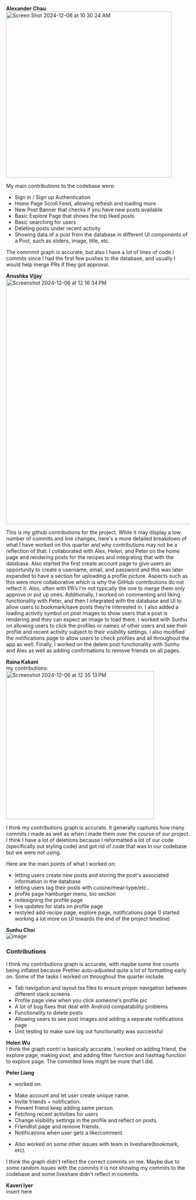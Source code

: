 **Alexander Chau**  
<img width="454" alt="Screen Shot 2024-12-06 at 10 30 24 AM" src="https://github.com/user-attachments/assets/b674c11a-1c4c-4a37-b9d4-790fc26b93b9">

My main contributions to the codebase were:
- Sign in / Sign up Authentication
- Home Page Scroll Feed, allowing refresh and loading more
- New Post Banner that checks if you have new posts available
- Basic Explore Page that shows the top liked posts
- Basic searching for users
- Deleting posts under recent activity
- Showing data of a post from the database in different UI components of a Post, such as sliders, image, title, etc.

The commmit graph is accurate, but also I have a lot of lines of code / commits since I had the first few pushes to the database, and usually I would help merge PRs if they got approval.

**Anushka Vijay**  
<img width="670" alt="Screenshot 2024-12-06 at 12 16 34 PM" src="https://github.com/user-attachments/assets/d8214038-47d2-4d00-8f79-c50174047adc">

This is my github contributions for the project. While it may display a low number of commits and line changes, here's a more detailed breakdown of what I have worked on this quarter and why contributions may not be a reflection of that:
I collaborated with Alex, Helen, and Peter on the home page and rendering posts for the recipes and integrating that with the database. 
Also started the first create account page to give users an opportunity to create a username, email, and password and this was later expanded to have a section for uploading a profile picture.
Aspects such as this were more collaborative which is why the GitHub contributions do not reflect it. Also, often with PR’s I’m not typically the one to merge them only approve or put up ones. 
Additionally, I worked on commenting and liking functionality with Peter, and then I integrated with the database and UI to allow users to bookmark/save posts they’re interested in. I also added a loading activity symbol on post images to show users that a post is rendering and they can expect an image to load there. I worked with Sunhu on allowing users to click the profiles or names of other users and see their profile and recent activity subject to their visibility settings. I also modified the notifications page to allow users to check profiles and all throughout the app as well. Finally, I worked on the delete post functionality with Sunhu and Alex as well as adding confirmations to remove friends on all pages. 

**Raina Kakani**  
my contributions:
<img width="405" alt="Screenshot 2024-12-06 at 12 35 13 PM" src="https://github.com/user-attachments/assets/103af49a-90af-42f5-afcc-7a52c10b89b1">

I think my contributions graph is accurate. It generally captures how many commits I made as well as when I made them over the course of our project. I think I have a lot of deletions because I reformatted a lot of our code (specifically out styling code) and got rid of code that was in our codebase but we were not using. 

Here are the main points of what I worked on:
- letting users create new posts and storing the post's associated information in the database
- letting users tag their posts with cuisine/meal-type/etc..
- profile page hamburger menu, bio section
- redesigning the profile page
- live updates for stats on profile page
- restyled add-recipe page, explore page, notifications page (I started working a lot more on UI towards the end of the project timeline)

**Sunhu Choi**  
![image](https://github.com/user-attachments/assets/b24c609d-7253-462f-ae93-e046b7f46e7d)
### Contributions
I think my contributions graph is accurate, with maybe some line counts being inflated because Prettier auto-adjusted quite a lot of formatting early on. Some of the tasks I worked on throughout the quarter include:
- Tab navigation and layout.tsx files to ensure proper navigation between different stack screens
- Profile page view when you click someone's profile pic
- A lot of bug fixes that deal with Android compatability problems
- Functionality to delete posts
- Allowing users to see post images and adding a separate notifications page
- Unit testing to make sure log out functionality was successful 

**Helen Wu**  
I think the graph contri is basically accurate. 
I worked on adding friend, the explore page, making post, and adding filter function and hashtag function to explore page. 
The commited lines might be more that I did. 

**Peter Liang**  
- worked on:
* Make account and let user create unique name.
* Invite friends + notification.
* Prevent friend keep adding same person.
* Fetching recent activities for users
* Change visibility settings in the profile and reflect on posts.
* Friendlist page and remove friends.
* Notifications when user gets a like/comment.

- Also worked on some other issues with team in liveshare(bookmark, etc).

I think the graph didn't reflect the correct commits on me. Maybe due to some random issues with the commits it is not showing my commits to the codebase and some liveshare didn't reflect in commits.

**Kaveri Iyer**  
insert here
